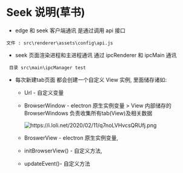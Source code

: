 # Seek 说明(草书)



* edge 和 seek 客户端通讯 是通过调用 api 接口

```
文件 : src\renderer\assets\config\api.js
```

* seek 页面渲染进程和主进程通讯 通过 ipcRenderer 和 ipcMain 通讯

```
 目录 src\main\ipcManager test
```

* 每次新建tab页面 都会创建一个自定义 View 实例, 里面储存诸如:
  * Url - 自定义变量
  *   BrowserWindow - electron 原生实例变量 > View 内部储存的 BrowserWindows 负责收集所有tab(View)及相关数据

      <img src="https://i.loli.net/2020/02/11/q7noLVHvcsQRUfj.png" alt="https://i.loli.net/2020/02/11/q7noLVHvcsQRUfj.png" data-size="original">
  * BroswerView - electron 原生实例变量,
  * initBrowserView() - 自定义方法,
  * updateEvent()- 自定义方法
